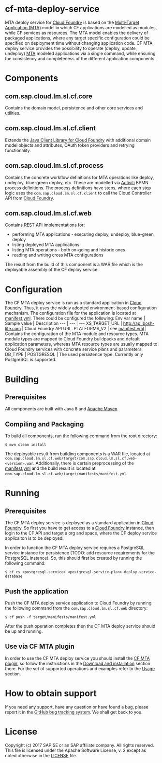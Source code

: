 # cf-mta-deploy-service
MTA deploy service for [Cloud Foundry](https://www.cloudfoundry.org/) is based on the [Multi-Target Application (MTA)](https://www.sap.com/documents/2016/06/e2f618e4-757c-0010-82c7-eda71af511fa.html) model in which CF applications are modelled as modules, while CF services as resources. The MTA model enables the delivery of packaged applications, where any target specific configuration could be specified on deployment time without changing application code.
CF MTA deploy service provides the possibility to operate (deploy, update, undeploy) [MTA](https://www.sap.com/documents/2016/06/e2f618e4-757c-0010-82c7-eda71af511fa.html) modeled applications via a single command, while ensuring the consistency and completeness of the different application components.


# Components
## com.sap.cloud.lm.sl.cf.core
Contains the domain model, persistence and other core services and utilities.

## com.sap.cloud.lm.sl.cf.client
Extends the [Java Client Library for Cloud Foundry](https://github.com/SAP/cf-java-client-sap) with additional domain model objects and attributes, OAuth token providers and retrying functionality.  

## com.sap.cloud.lm.sl.cf.process
Contains the concrete workflow definitions for MTA operations like deploy, undeploy, blue-green deploy, etc. These are modelled via [Activiti](https://activiti.org) BPMN process definitions. The process definitions have steps, where each step logic uses the `com.sap.cloud.lm.sl.cf.client` to call the Cloud Controller API from [Cloud Foundry](https://www.cloudfoundry.org/).

## com.sap.cloud.lm.sl.cf.web
Contains REST API implementations for:
- performing MTA applications - executing deploy, undeploy, blue-green deploy
- listing deployed MTA applications
- listing MTA operations - both on-going and historic ones
- reading and writing cross MTA configurations

The result from the build of this component is a WAR file which is the deployable assembly of the CF deploy service.

# Configuration
The CF MTA deploy service is run as a standard application in [Cloud Foundry](https://www.cloudfoundry.org/). Thus, it uses the widely adopted environment-based configuration mechanism. The configuration file for the application is located at [manifest.yml](https://github.com/SAP/cf-mta-deploy-service/blob/master/com.sap.cloud.lm.sl.cf.web/manifests/manifest.yml). There could be configured the following:
Env var name | Sample value | Description
--- | --- | ---
XS_TARGET_URL | http://api.bosh-lite.com | Cloud Foundry API URL.
PLATFORMS_V2 | see [manifest.yml](https://github.com/SAP/cf-mta-deploy-service/blob/master/com.sap.cloud.lm.sl.cf.web/manifests/manifest.yml) | Contains the configuration of the MTA module and resource types. MTA module types are mapped to Cloud Foundry buildpacks and default application parameters, whereas MTA resource types are usually mapped to Cloud Foundry services with concrete service plans and parameters.
DB_TYPE | POSTGRESQL | The used persistence type. Currently only PostgreSQL is supported.


# Building
## Prerequisites
All components are built with Java 8 and [Apache Maven](http://maven.apache.org/).
## Compiling and Packaging
To build all components, run the following command from the root directory:
```
$ mvn clean install
```
The deployable result from building components is a WAR file, located at `com.sap.cloud.lm.sl.cf.web/target/com.sap.cloud.lm.sl.cf.web-<version>.war`. Additionally, there is certain preprocessing of the [manifest.yml](https://github.com/SAP/cf-mta-deploy-service/blob/master/com.sap.cloud.lm.sl.cf.web/manifests/manifest.yml) and the build result is located at `com.sap.cloud.lm.sl.cf.web/target/manifests/manifest.yml`.
# Running
## Prerequisites
The CF MTA deploy service is deployed as a standard application in [Cloud Foundry](https://www.cloudfoundry.org/). So first you have to get access to a [Cloud Foundry](https://www.cloudfoundry.org/) instance, then login to the CF API and target a org and space, where the CF deploy service applicaiton is to be deployed.

In order to function the CF MTA deploy service requires a PostgreSQL service instance for persistence (TODO: add resource requirements for the PostgreSQL instance). So, this should first be created by running the following command:
```
$ cf cs <postgresql-service> <postgresql-service-plan> deploy-service-database
```
## Push the application 
Push the CF MTA deploy service application to Cloud Foundry by running the following command from the `com.sap.cloud.lm.sl.cf.web` directory:
```
$ cf push -f target/manifests/manifest.yml
```
After the push operation completes then the CF MTA deploy service should be up and running.
## Use via CF MTA plugin
In order to use the CF MTA deploy service you should install the [CF MTA plugin](https://github.com/SAP/cf-mta-plugin), so follow the instructions in the [Download and installation](https://github.com/SAP/cf-mta-plugin#download-and-installation) section there. For the set of supported operations and examples refer to the [Usage](https://github.com/SAP/cf-mta-plugin#usage) section.

# How to obtain support
If you need any support, have any question or have found a bug, please report it in the [GitHub bug tracking system](https://github.com/SAP/cf-mta-deploy-service/issues). We shall get back to you.

# License
Copyright (c) 2017 SAP SE or an SAP affiliate company. All rights reserved.
This file is licensed under the Apache Software License, v. 2 except as noted otherwise in the [LICENSE](https://github.com/SAP/cf-mta-deploy-service/blob/master/LICENSE) file.